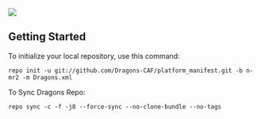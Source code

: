 <img src="https://img.xda-cdn.com/AkwjaPHsyQp53hJ8neZ97I1nW9k=/https%3A%2F%2Fi.imgsafe.org%2F7cf063ccb1.png">


Getting Started
---------------

To initialize your local repository, use this command:

	repo init -u git://github.com/Dragons-CAF/platform_manifest.git -b n-mr2 -m Dragons.xml



To Sync Dragons Repo:

	repo sync -c -f -j8 --force-sync --no-clone-bundle --no-tags

